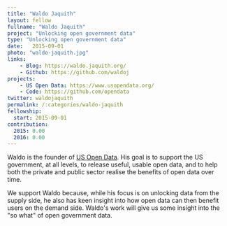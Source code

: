 ```yaml
---
title: "Waldo Jaquith"
layout: fellow
fullname: "Waldo Jaquith"
project: "Unlocking open government data"
type: "Unlocking open government data"
date:   2015-09-01
photo: "waldo-jaquith.jpg"
links:
    - Blog: https://waldo.jaquith.org/
    - Github: https://github.com/waldoj
projects:
    - US Open Data: https://www.usopendata.org/
    - Code: https://github.com/opendata
twitter: waldojaquith
permalink: /:categories/waldo-jaquith
fellowship:
  start: 2015-09-01
contribution:
  2015: 0.00
  2016: 0.00
---
```


Waldo is the founder of [US Open Data](https://www.usopendata.org/). His goal is to support the US government, at all levels, to release useful, usable open data, and to help both the private and public sector realise the benefits of open data over time.

We support Waldo because, while his focus is on unlocking data from the supply side, he also has keen insight into how open data can then benefit users on the demand side. Waldo's work will give us some insight into the "so what" of open government data.

